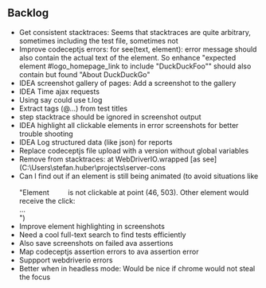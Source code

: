 ## Backlog

- Get consistent stacktraces: Seems that stacktraces are quite arbitrary, sometimes including the test file, sometimes not
- Improve codeceptjs errors: for see(text, element): error message should also contain the actual text of the element. So enhance "expected element #logo_homepage_link to include "DuckDuckFoo"" should also contain but found "About DuckDuckGo"
- IDEA screenshot gallery of pages: Add a screenshot to the gallery
- IDEA Time ajax requests
- Using say could use t.log
- Extract tags (@...) from test titles
- step stacktrace should be ignored in screenshot output
- IDEA highlight all clickable elements in error screenshots for better trouble shooting
- IDEA Log structured data (like json) for reports
- Replace codeceptjs file upload with a version without global variables
- Remove from stacktraces: at WebDriverIO.wrapped [as see] (C:\\Users\\stefan.huber\\projects\\server-cons
- Can I find out if an element is still being animated (to avoid situations like "Element <svg width="30" height="30">...</svg> is not clickable at point (46, 503). Other element would receive the click: <div class="OnboardingBanner">...</div>")
- Improve element highlighting in screenshots
- Need a cool full-text search to find tests efficiently
- Also save screenshots on failed ava assertions
- Map codeceptjs assertion errors to ava assertion error
- Suppport webdriverio errors
- Better when in headless mode: Would be nice if chrome would not steal the focus
